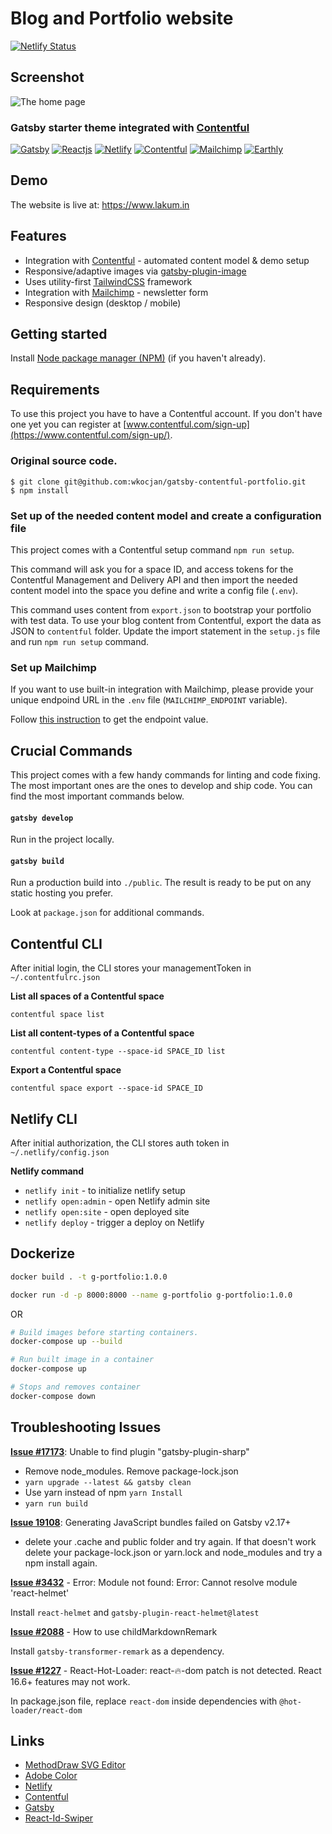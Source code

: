 # Blog and Portfolio website

[![Netlify Status](https://api.netlify.com/api/v1/badges/5db30996-3abd-4a1f-bfbf-8c100e86dbbb/deploy-status)](https://app.netlify.com/sites/kranthilakum/deploys)

## Screenshot

![The home page](screenshot.png?raw=true)

### Gatsby starter theme integrated with [Contentful](https://www.contentful.com)

[![Gatsby](https://img.shields.io/badge/🌐-Gatsby-%23542c85)](https://gatsbyjs.com)
[![Reactjs](https://img.shields.io/badge/🌐-ReactJs-%2361dafb)](https://www.reactjs.org)
[![Netlify](https://img.shields.io/badge/🌐-Netlify-teal)](https://www.netlify.com)
[![Contentful](https://img.shields.io/badge/🌐-Contentful-%23306bc4)](https://www.contentful.com)
[![Mailchimp](https://img.shields.io/badge/🌐-Mailchimp-%23004e56)](https://mailchimp.com)
[![Earthly](https://img.shields.io/badge/🌐-Earthly-blue)](https://earthly.dev)

## Demo

The website is live at: https://www.lakum.in

## Features

- Integration with [Contentful](https://www.contentful.com) - automated content model & demo setup
- Responsive/adaptive images via [gatsby-plugin-image](https://www.gatsbyjs.org/packages/gatsby-plugin-image/)
- Uses utility-first [TailwindCSS](https://tailwindcss.com/) framework
- Integration with [Mailchimp](https://mailchimp.com/) - newsletter form
- Responsive design (desktop / mobile)

## Getting started

Install [Node package manager (NPM)](https://nodejs.org/) (if you haven't already).

## Requirements

To use this project you have to have a Contentful account. If you don't have one yet you can register at [www.contentful.com/sign-up](https://www.contentful.com/sign-up/).

### Original source code.

```
$ git clone git@github.com:wkocjan/gatsby-contentful-portfolio.git
$ npm install
```

### Set up of the needed content model and create a configuration file

This project comes with a Contentful setup command `npm run setup`.

This command will ask you for a space ID, and access tokens for the Contentful Management and Delivery API and then import the needed content model into the space you define and write a config file (`.env`).

This command uses content from `export.json` to bootstrap your portfolio with test data. To use your blog content from Contentful, export the data as JSON to `contentful` folder. Update the import statement in the `setup.js` file and run `npm run setup` command.

### Set up Mailchimp

If you want to use built-in integration with Mailchimp, please provide your unique endpoind URL in the `.env` file (`MAILCHIMP_ENDPOINT` variable).

Follow [this instruction](https://www.gatsbyjs.org/packages/gatsby-plugin-mailchimp/?=mailchimp#mailchimp-endpoint) to get the endpoint value.

## Crucial Commands

This project comes with a few handy commands for linting and code fixing. The most important ones are the ones to develop and ship code. You can find the most important commands below.

#### `gatsby develop`

Run in the project locally.

#### `gatsby build`

Run a production build into `./public`. The result is ready to be put on any static hosting you prefer.

Look at `package.json` for additional commands.

## Contentful CLI

After initial login, the CLI stores your managementToken in `~/.contentfulrc.json`

**List all spaces of a Contentful space**

`contentful space list`

**List all content-types of a Contentful space**

`contentful content-type --space-id SPACE_ID list`

**Export a Contentful space**

`contentful space export --space-id SPACE_ID`

## Netlify CLI

After initial authorization, the CLI stores auth token in `~/.netlify/config.json`

**Netlify command**
- `netlify init` - to initialize netlify setup
- `netlify open:admin` - open Netlify admin site
- `netlify open:site` - open deployed site
- `netlify deploy` - trigger a deploy on Netlify

## Dockerize
```bash
docker build . -t g-portfolio:1.0.0

docker run -d -p 8000:8000 --name g-portfolio g-portfolio:1.0.0
```
OR
```bash
# Build images before starting containers.
docker-compose up --build

# Run built image in a container
docker-compose up

# Stops and removes container
docker-compose down
```

## Troubleshooting Issues

**[Issue #17173](https://github.com/gatsbyjs/gatsby/issues/17173)**: Unable to find plugin "gatsby-plugin-sharp"

- Remove node_modules. Remove package-lock.json
- `yarn upgrade --latest && gatsby clean`
- Use yarn instead of npm `yarn Install`
- `yarn run build`

**[Issue 19108](https://github.com/gatsbyjs/gatsby/issues/19108)**: Generating JavaScript bundles failed on Gatsby v2.17+

- delete your .cache and public folder and try again. If that doesn't work delete your package-lock.json or yarn.lock and node_modules and try a npm install again.

**[Issue #3432](https://github.com/gatsbyjs/gatsby/issues/3432)** - Error: Module not found: Error: Cannot resolve module 'react-helmet'

Install `react-helmet` and `gatsby-plugin-react-helmet@latest`

**[Issue #2088](https://github.com/gatsbyjs/gatsby/issues/2088)** - How to use childMarkdownRemark

Install `gatsby-transformer-remark` as a dependency.

**[Issue #1227](https://github.com/gaearon/react-hot-loader/issues/1227)** - React-Hot-Loader: react-🔥-dom patch is not detected. React 16.6+ features may not work.

In package.json file, replace `react-dom` inside dependencies with `@hot-loader/react-dom`

## Links
- [MethodDraw SVG Editor](https://editor.method.ac/)
- [Adobe Color](https://color.adobe.com/create)
- [Netlify](https://netlify.com/)
- [Contentful](https://www.contentful.com)
- [Gatsby](https://www.gatsbyjs.org/)
- [React-Id-Swiper](https://react-id-swiper.ashernguyen.site/)
